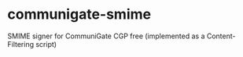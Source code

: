 communigate-smime
=================

SMIME signer for CommuniGate CGP free (implemented as a Content-Filtering script)
